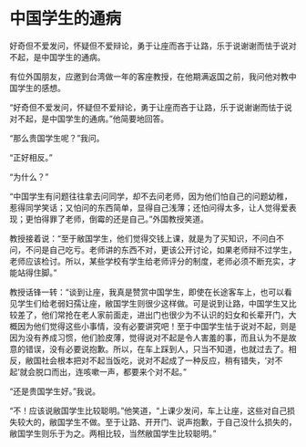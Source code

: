 # 中国学生的通病

好奇但不爱发问，怀疑但不爱辩论，勇于让座而吝于让路，乐于说谢谢而怯于说对不起，是中国学生的通病。

有位外国朋友，应邀到台湾做一年的客座教授，在他期满返国之前，我问他对教中国学生的感想。

“好奇但不爱发问，怀疑但不爱辩论，勇于让座而吝于让路，乐于说谢谢而怯于说对不起，是中国学生的通病。”他简要地回答。

“那么贵国学生呢？”我问。

“正好相反。”

“为什么？”

“中国学生有问题往往拿去问同学，却不去问老师，因为他们怕自己的问题幼稚，惹得同学笑话；又怕问的东西简单，显得自己浅薄；还怕问得太多，让人觉得爱表现；更怕得罪了老师，倒霉的还是自己。”外国教授笑道。

教授接着说：“至于敝国学生，他们觉得交钱上课，就是为了买知识，不问白不问，不问是自己吃亏。老师讲的东西不对，更该公开讨论，如果老师辩不过学生，老师应该检讨。所以，某些学校有学生给老师评分的制度，老师必须不断充实，才能站得住脚。”

教授话锋一转：“谈到让座，我真是赞赏中国学生，即使在长途客车上，也可以看见学生们给老弱妇孺让座，敝国学生则很少这样做。可是说到让路，中国学生又比较差了，他们常抢在老人家前面走，进出门也很少为不认识的妇女和长辈开门，大概因为他们觉得这些小事情，没有必要讲究吧！至于中国学生怯于说对不起，则是因为没有养成习惯，他们脸皮薄，觉得说对不起是令人害羞的事，而且认为不是故意的错误，没有必要说抱歉。所以，在车上踩到人，只当不知道，也就过去了。相反，敝国社会根本把对不起当饭吃，说对不起成了一种反应，稍有错失，‘对不起’就会脱口而出，连咳嗽一声，都要来个对不起。”

“还是贵国学生好。”我说。

“不！应该说敝国学生比较聪明。”他笑道，“上课少发问，车上让座，这些对自己损失较大的，敝国学生不做。至于让路、开开门、说声抱歉，于自己没什么损失的，敝国学生则乐于为之。两相比较，当然敝国学生比较聪明。”
